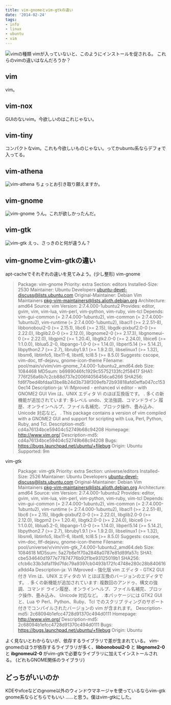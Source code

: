 ```yaml
---
title: vim-gnomeとvim-gtkの違い
date: '2014-02-24'
tags:
- info
- linux
- ubuntu
- vim
---
```


![vimの種類](2014/vim-kind.png)
vimが入っていないと、このようにインストールを促される。
これらのvimの違いはなんだろうか？

## vim

vim。

## vim-nox
GUIのないvim。今欲しいのはこれじゃない。

## vim-tiny

コンパクトなvim。これも今欲しいものじゃない。ってかubuntu系ならデフォで入ってる。

## vim-athena

![vim-athena](2014/vim-athena.png)
ちょっとお引き取り願えますか。

## vim-gnome

![vim-gnome](2014/vim-gnome.png)
うん。これが欲しかったんだ。

## vim-gtk

![vim-gtk](2014/vim-gtk.png)
えっ、さっきのと何が違うん？

## vim-gnomeとvim-gtkの違い

apt-cacheでそれぞれの違いを見てみよう。(少し整形)
vim-gnome

> Package: vim-gnome
> Priority: extra
> Section: editors
> Installed-Size: 2530
> Maintainer: Ubuntu Developers <ubuntu-devel-discuss@lists.ubuntu.com>
> Original-Maintainer: Debian Vim Maintainers <pkg-vim-maintainers@lists.alioth.debian.org>
> Architecture: amd64
> Source: vim
> Version: 2:7.4.000-1ubuntu2
> Provides: editor, gvim, vim, vim-lua, vim-perl, vim-python, vim-ruby, vim-tcl
> Depends: vim-gui-common (= 2:7.4.000-1ubuntu2),
> vim-common (= 2:7.4.000-1ubuntu2),
> vim-runtime (= 2:7.4.000-1ubuntu2),
> libacl1 (>= 2.2.51-8),
> libbonoboui2-0 (>= 2.15.1),
> libc6 (>= 2.15),
> libgdk-pixbuf2.0-0 (>= 2.22.0),
> libglib2.0-0 (>= 2.12.0),
> libgnome2-0 (>= 2.17.3),
> libgnomeui-0 (>= 2.22.0),
> libgpm2 (>= 1.20.4),
> libgtk2.0-0 (>= 2.24.0),
> libice6 (>= 1:1.0.0),
> liblua5.2-0,
> libpango-1.0-0 (>= 1.14.0),
> libperl5.14 (>= 5.14.2),
> libpython2.7 (>= 2.7),
> libruby1.9.1 (>= 1.9.2.0),
> libselinux1 (>= 1.32),
> libsm6,
> libtinfo5,
> libx11-6,
> libxt6,
> tcl8.5 (>= 8.5.0)
> Suggests: cscope, vim-doc, ttf-dejavu, gnome-icon-theme
> Filename: pool/main/v/vim/vim-gnome_7.4.000-1ubuntu2_amd64.deb
> Size: 1084468
> MD5sum: b6989046fc1929c55752133fc2f58417
> SHA1: 776f256a6b7c2cb88d737e2006f4056456ca6266
> SHA256: fd6f7bed4bfdaa13be8b24d3b738f309efb72b93818afd0effa047cc1530ec14
> Description-ja: Vi IMproved - enhanced vi editor - with GNOME2 GUI
>  Vim は、UNIX エディタ Vi のほぼ互換版です。
>  .
>  多くの新機能が追加されています: 多レベル undo、文法強調、コマンドライン
>  履歴、オンラインヘルプ、ファイル名補完、ブロック操作、畳み込み、Unicode 対応など。
>  .
>  This package contains a version of vim compiled with a GNOME2 GUI and
>  support for scripting with Lua, Perl, Python, Ruby, and Tcl.
> Description-md5: cd4a76134bce59404c52749b68c94208
> Homepage: http://www.vim.org/
> Description-md5: cd4a76134bce59404c52749b68c94208
> Bugs: https://bugs.launchpad.net/ubuntu/+filebug
> Origin: Ubuntu
> Supported: 9m

vim-gtk

> Package: vim-gtk
> Priority: extra
> Section: universe/editors
> Installed-Size: 2526
> Maintainer: Ubuntu Developers <ubuntu-devel-discuss@lists.ubuntu.com>
> Original-Maintainer: Debian Vim Maintainers <pkg-vim-maintainers@lists.alioth.debian.org>
> Architecture: amd64
> Source: vim
> Version: 2:7.4.000-1ubuntu2
> Provides: editor, gvim, vim, vim-lua, vim-perl, vim-python, vim-ruby, vim-tcl
> Depends: vim-gui-common (= 2:7.4.000-1ubuntu2),
> vim-common (= 2:7.4.000-1ubuntu2),
> vim-runtime (= 2:7.4.000-1ubuntu2),
> libacl1 (>= 2.2.51-8),
> libc6 (>= 2.15),
> libgdk-pixbuf2.0-0 (>= 2.22.0),
> libglib2.0-0 (>= 2.12.0),
> libgpm2 (>= 1.20.4),
> libgtk2.0-0 (>= 2.24.0),
> libice6 (>= 1:1.0.0),
> liblua5.2-0,
> libpango-1.0-0 (>= 1.14.0),
> libperl5.14 (>= 5.14.2),
> libpython2.7 (>= 2.7),
> libruby1.9.1 (>= 1.9.2.0),
> libselinux1 (>= 1.32),
> libsm6,
> libtinfo5,
> libx11-6,
> libxt6,
> tcl8.5 (>= 8.5.0)
> Suggests: cscope, vim-doc, ttf-dejavu, gnome-icon-theme
> Filename: pool/universe/v/vim/vim-gtk_7.4.000-1ubuntu2_amd64.deb
> Size: 1084618
> MD5sum: 5a27b6e1f70a2848a0787e81d89fa57c
> SHA1: cbe534640d1977e77874776b92f1be93125019b1
> SHA256: cfcb6c33b3dfa119d7fdc79a9397cb0493b172fc4748e280c28b840616a9dd4a
> Description-ja: Vi IMproved - 強化版 vim エディタ - GTK2 GUI 付き
>  Vim は、UNIX エディタの Vi とほぼ互換のバージョンのエディタです。
>  .
>  多くの新機能が追加されています: 複数回のアンドゥ、構文の強調、コマンド ライン履歴、オンラインヘルプ、ファイル名補完、ブロック操作、畳み込み、
>  Unicode 対応など。
>  .
>  本パッケージには GTK2 GUI と、Lua や Perl、Python、Ruby、Tcl でのスクリプ
>  ティングのサポート付きでコンパイルされたバージョンの vim が含まれます。
> Description-md5: 2c68094b1efcc4728d91370c494d0111
> Homepage: http://www.vim.org/
> Description-md5: 2c68094b1efcc4728d91370c494d0111
> Bugs: https://bugs.launchpad.net/ubuntu/+filebug
> Origin: Ubuntu

よく見ないとわからないが、依存するライブラリで差が生まれている。
vim-gnomeのほうが依存するライブラリが多く、__libbonoboui2-0__ と __libgnome2-0__ と __ibgnomeui2-0__ がvim-gtkで必要なライブラリに加えてインストールされる。
(どれもGNOME関係のライブラリ)

## どっちがいいのか

KDEやxfceなどのgnome以外のウィンドウマネージャを使っているならvim-gtk
gnome系ならどちらでもいい
……と思う。僕はvim-gtkにした。
